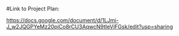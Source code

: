 #Link to Project Plan:


https://docs.google.com/document/d/1LJmi-J_w2JQGPYeMz20pjCo8rCU3AqwcN9tIeVjFGsk/edit?usp=sharing
